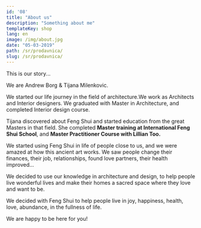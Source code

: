 ```yaml
---
id: '08'
title: "About us"
description: "Something about me"
templateKey: shop
lang: en
image: /img/about.jpg
date: "05-03-2019"
path: /sr/prodavnica/
slug: /sr/prodavnica/
---
```


This is our story...

We are Andrew Borg & Tijana Milenkovic.

We started our life journey in the field of architecture.We work as Architects and Interior designers.
We graduated with Master in Architecture, and completed Interior design course. 


Tijana discovered about Feng Shui and started education from the great Masters in that field. She completed <b> Master training at International Feng Shui School</b>, and <b>Master Practitioner Course with Lillian Too.</b>

We started using Feng Shui in life of people close to us, and we were amazed at how this ancient art works. We saw people change their finances, their job, relationships, found love partners, their health improved...

We decided to use our knowledge in architecture and design, to help people live wonderful lives and make their homes a sacred space where they love and want to be.

We decided with Feng Shui to help people live in joy, happiness, health, love, abundance, in the fullness of life.

We are happy to be here for you!    
